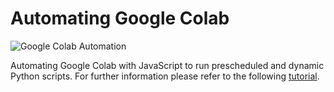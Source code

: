 # Automating Google Colab

![Google Colab Automation](https://cdn-images-1.medium.com/max/800/1*5wC2pRrrCntpApruz3H2LA.gif)

Automating Google Colab with JavaScript to run prescheduled and dynamic Python scripts. For further information please refer to the following [tutorial](https://towardsdatascience.com/automate-and-supercharge-google-colab-with-javascript-9f494d98489d).

